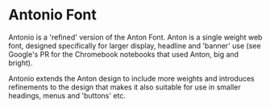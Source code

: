 Antonio Font
===========

Antonio is a 'refined' version of the Anton Font. Anton is a single weight web font, designed specifically for larger display, headline and 'banner' use (see Google's PR for the Chromebook notebooks that used Anton, big and bright).

Antonio extends the Anton design to include more weights and introduces refinements to the design that makes it also suitable for use in smaller headings, menus and 'buttons' etc.
